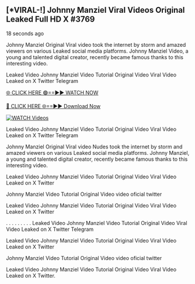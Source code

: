 ## [*VIRAL-!] Johnny Manziel Viral Videos Original Leaked Full HD X #3769

18 seconds ago

Johnny Manziel Original Viral video took the internet by storm and amazed viewers on various Leaked social media platforms. Johnny Manziel Video, a young and talented digital creator, recently became famous thanks to this interesting video.

Leaked Video Johnny Manziel Video Tutorial Original Video Viral Video Leaked on X Twitter Telegram


[🌐 CLICK HERE 🟢==►► WATCH NOW](https://wtach.club/leakvideo/)

[🔴 CLICK HERE 🌐==►► Download Now](https://wtach.club/leakvideo/)

[![WATCH Videos](https://i.imgur.com/dJHk4Zq.gif)](https://wtach.club/leakvideo/)


Leaked Video Johnny Manziel Video Tutorial Original Video Viral Video Leaked on X Twitter Telegram

Johnny Manziel Original Viral video Nudes took the internet by storm and amazed viewers on various Leaked social media platforms. Johnny Manziel, a young and talented digital creator, recently became famous thanks to this interesting video.

Leaked Video Johnny Manziel Video Tutorial Original Video Viral Video Leaked on X Twitter

Johnny Manziel Video Tutorial Original Video video oficial twitter

Leaked Video Johnny Manziel Video Tutorial Original Video Viral Video Leaked on X Twitter

. . . . . . . . . Leaked Video Johnny Manziel Video Tutorial Original Video Viral Video Leaked on X Twitter Telegram

Leaked Video Johnny Manziel Video Tutorial Original Video Viral Video Leaked on X Twitter

Johnny Manziel Video Tutorial Original Video video oficial twitter

Leaked Video Johnny Manziel Video Tutorial Original Video Viral Video Leaked on X Twitter.
